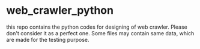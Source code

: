 # web_crawler_python
this repo contains the python codes for designing of web crawler.
 Please don't consider it as a perfect one.
  Some files may contain same data, which are made for the testing purpose.
